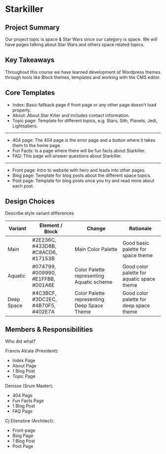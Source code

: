 # Starkiller

## Project Summary

Our project topic is space & Star Wars since our category is space. We will have pages talking about Star Wars and others space related topics.

## Key Takeaways

Throughout this course we have learned development of Wordpress themes through tools like Block themes, templates and working with the CMS editor.

## Core Templates

- Index: Basic fallback page if front page or any other page doesn't load properly.
- About: About Star Killer and includes contact information.
- Topic page: Template for different topics, e.g. Stars, Sith, Planets, Jedi, Lightsabers.

---

- 404 page: The 404 page is the error page and a button where it takes them to the home page.
- Fun Facts: Is a page where there will be fun facts about Starkiller.
- FAQ: This page will answer questions about Starkiller.

---

- Front page: Intro to website with hero and leads into other pages.
- Blog page: Template for blog posts about the different space topics.
- Post page: Template for blog posts once you try and read more about each post.

## Design Choices

Describe style variant differences

| Variant    | Element / Block                    | Change                                      | Rationale                                  |
| ---------- | ---------------------------------- | ------------------------------------------- | ------------------------------------------ |
| Main       | #2E236C, #433D8B, #C8ACD6, #17153B | Main Color Palette                          | Good basic palette for space theme         |
| Aquatic    | #074799, #009990, #E1FFBB, #001A6E | Color Palette representing Aquatic scheme   | Good color palette for aquatic space theme |
| Deep Space | #4C3BCF, #3DC2EC, #4B70F5, #402E7A | Color Palette representing Deep Space Theme | Good color palette for deep space theme    |

## Members & Responsibilities

Who did what?

Francis Alcala (President):

- Index Page
- About Page
- 1 Blog Post
- Topic Page

Denisse (Srum Master):

- 404 Page
- Fun Facts Page
- 1 Blog Post
- FAQ Page

Cj Eilenstine (Architect):

- Front-page
- Blog Page
- 1 Blog Post
- Post Page
